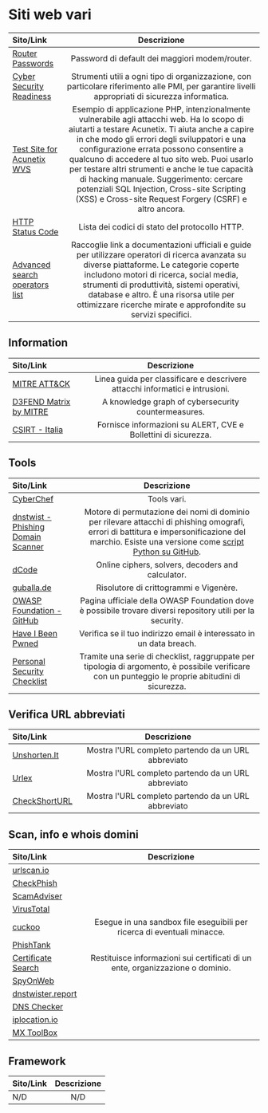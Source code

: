 # Siti web vari

| **Sito/Link** | **Descrizione** |
| :------------ | :-------------: |
| [Router Passwords](https://www.routerpasswords.com/) | Password di default dei maggiori modem/router. |
| [Cyber Security Readiness](https://cybersecurityreadiness.it/) | Strumenti utili a ogni tipo di organizzazione, con particolare riferimento alle PMI, per garantire livelli appropriati di sicurezza informatica. |
| [Test Site for Acunetix WVS](http://testphp.vulnweb.com/index.php) | Esempio di applicazione PHP, intenzionalmente vulnerabile agli attacchi web. Ha lo scopo di aiutarti a testare Acunetix. Ti aiuta anche a capire in che modo gli errori degli sviluppatori e una configurazione errata possono consentire a qualcuno di accedere al tuo sito web. Puoi usarlo per testare altri strumenti e anche le tue capacità di hacking manuale. Suggerimento: cercare potenziali SQL Injection, Cross-site Scripting (XSS) e Cross-site Request Forgery (CSRF) e altro ancora. |
| [HTTP Status Code](https://en.wikipedia.org/wiki/List_of_HTTP_status_codes) | Lista dei codici di stato del protocollo HTTP. |
| [Advanced search operators list](https://github.com/cipher387/Advanced-search-operators-list) | Raccoglie link a documentazioni ufficiali e guide per utilizzare operatori di ricerca avanzata su diverse piattaforme. Le categorie coperte includono motori di ricerca, social media, strumenti di produttività, sistemi operativi, database e altro. È una risorsa utile per ottimizzare ricerche mirate e approfondite su servizi specifici. |

## Information

| **Sito/Link** | **Descrizione** |
| :------------ | :-------------: |
| [MITRE ATT&CK](https://attack.mitre.org/) | Linea guida per classificare e descrivere attacchi informatici e intrusioni. |
| [D3FEND Matrix by MITRE](https://d3fend.mitre.org/) | A knowledge graph of cybersecurity countermeasures. |
| [CSIRT - Italia](https://www.csirt.gov.it/) | Fornisce informazioni su ALERT, CVE e Bollettini di sicurezza. |

## Tools

| **Sito/Link** | **Descrizione** |
| :------------ | :-------------: |
| [CyberChef](https://gchq.github.io/CyberChef/) | Tools vari. |
| [dnstwist - Phishing Domain Scanner](https://dnstwist.it/) | Motore di permutazione dei nomi di dominio per rilevare attacchi di phishing omografi, errori di battitura e impersonificazione del marchio. Esiste una versione come [script Python su GitHub](https://github.com/elceef/dnstwist). |
| [dCode](https://www.dcode.fr/en) | Online ciphers, solvers, decoders and calculator. |
| [guballa.de](https://www.guballa.de/) | Risolutore di crittogrammi e Vigenère. |
| [OWASP Foundation - GitHub](https://github.com/OWASP) | Pagina ufficiale della OWASP Foundation dove è possibile trovare diversi repository utili per la security. |
| [Have I Been Pwned](https://haveibeenpwned.com/) | Verifica se il tuo indirizzo email è interessato in un data breach. |
| [Personal Security Checklist](https://digital-defense.io) | Tramite una serie di checklist, raggruppate per tipologia di argomento, è possibile verificare con un punteggio le proprie abitudini di sicurezza. |

## Verifica URL abbreviati

| **Sito/Link** | **Descrizione** |
| :-------------| :-------------: |
| [Unshorten.It](https://unshorten.it/) | Mostra l'URL completo partendo da un URL abbreviato |
| [Urlex](https://urlex.org/) | Mostra l'URL completo partendo da un URL abbreviato |
| [CheckShortURL](https://checkshorturl.com/) | Mostra l'URL completo partendo da un URL abbreviato |

## Scan, info e whois domini

| **Sito/Link** | **Descrizione** |
| :------------ | :-------------: |
| [urlscan.io](https://urlscan.io/) |  |
| [CheckPhish](https://checkphish.bolster.ai/) |  |
| [ScamAdviser](https://www.scamadviser.com/) |  |
| [VirusTotal](https://www.virustotal.com/gui/home/url) |  |
| [cuckoo](https://cuckoo.cert.ee/) | Esegue in una sandbox file eseguibili per ricerca di eventuali minacce. |
| [PhishTank](https://phishtank.org/) |  |
| [Certificate Search](https://crt.sh/) | Restituisce informazioni sui certificati di un ente, organizzazione o dominio. |
| [SpyOnWeb](https://spyonweb.com/) |  |
| [dnstwister.report](https://dnstwister.report/) |  |
| [DNS Checker](https://dnschecker.org/) |  |
| [iplocation.io](https://iplocation.io/) |  |
| [MX ToolBox](https://mxtoolbox.com/) |  |

## Framework

| **Sito/Link** | **Descrizione** |
| :------------ | :-------------: |
| N/D           | N/D             |
